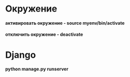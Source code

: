 
# Окружение
#### активировать окружение - source myenv/bin/activate
#### отключить окружение - deactivate

# Django
#### python manage.py runserver